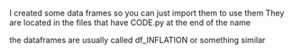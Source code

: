 I created some data frames so you can just import them to use them
They are located in the files that have CODE.py at the end of the name

the dataframes are usually called df_INFLATION or something similar
